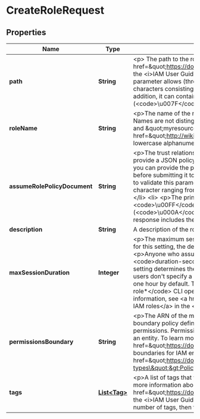 

# CreateRoleRequest


## Properties

| Name | Type | Description | Notes |
|------------ | ------------- | ------------- | -------------|
|**path** | **String** | &lt;p&gt; The path to the role. For more information about paths, see &lt;a href&#x3D;\&quot;https://docs.aws.amazon.com/IAM/latest/UserGuide/Using_Identifiers.html\&quot;&gt;IAM Identifiers&lt;/a&gt; in the &lt;i&gt;IAM User Guide&lt;/i&gt;.&lt;/p&gt; &lt;p&gt;This parameter is optional. If it is not included, it defaults to a slash (/).&lt;/p&gt; &lt;p&gt;This parameter allows (through its &lt;a href&#x3D;\&quot;http://wikipedia.org/wiki/regex\&quot;&gt;regex pattern&lt;/a&gt;) a string of characters consisting of either a forward slash (/) by itself or a string that must begin and end with forward slashes. In addition, it can contain any ASCII character from the ! (&lt;code&gt;\\u0021&lt;/code&gt;) through the DEL character (&lt;code&gt;\\u007F&lt;/code&gt;), including most punctuation characters, digits, and upper and lowercased letters.&lt;/p&gt; |  [optional] |
|**roleName** | **String** | &lt;p&gt;The name of the role to create.&lt;/p&gt; &lt;p&gt;IAM user, group, role, and policy names must be unique within the account. Names are not distinguished by case. For example, you cannot create resources named both \&quot;MyResource\&quot; and \&quot;myresource\&quot;.&lt;/p&gt; &lt;p&gt;This parameter allows (through its &lt;a href&#x3D;\&quot;http://wikipedia.org/wiki/regex\&quot;&gt;regex pattern&lt;/a&gt;) a string of characters consisting of upper and lowercase alphanumeric characters with no spaces. You can also include any of the following characters: _+&#x3D;,.@-&lt;/p&gt; |  |
|**assumeRolePolicyDocument** | **String** | &lt;p&gt;The trust relationship policy document that grants an entity permission to assume the role.&lt;/p&gt; &lt;p&gt;In IAM, you must provide a JSON policy that has been converted to a string. However, for CloudFormation templates formatted in YAML, you can provide the policy in JSON or YAML format. CloudFormation always converts a YAML policy to JSON format before submitting it to IAM.&lt;/p&gt; &lt;p&gt;The &lt;a href&#x3D;\&quot;http://wikipedia.org/wiki/regex\&quot;&gt;regex pattern&lt;/a&gt; used to validate this parameter is a string of characters consisting of the following:&lt;/p&gt; &lt;ul&gt; &lt;li&gt; &lt;p&gt;Any printable ASCII character ranging from the space character (&lt;code&gt;\\u0020&lt;/code&gt;) through the end of the ASCII character range&lt;/p&gt; &lt;/li&gt; &lt;li&gt; &lt;p&gt;The printable characters in the Basic Latin and Latin-1 Supplement character set (through &lt;code&gt;\\u00FF&lt;/code&gt;)&lt;/p&gt; &lt;/li&gt; &lt;li&gt; &lt;p&gt;The special characters tab (&lt;code&gt;\\u0009&lt;/code&gt;), line feed (&lt;code&gt;\\u000A&lt;/code&gt;), and carriage return (&lt;code&gt;\\u000D&lt;/code&gt;)&lt;/p&gt; &lt;/li&gt; &lt;/ul&gt; &lt;p&gt; Upon success, the response includes the same trust policy in JSON format.&lt;/p&gt; |  |
|**description** | **String** | A description of the role. |  [optional] |
|**maxSessionDuration** | **Integer** | &lt;p&gt;The maximum session duration (in seconds) that you want to set for the specified role. If you do not specify a value for this setting, the default value of one hour is applied. This setting can have a value from 1 hour to 12 hours.&lt;/p&gt; &lt;p&gt;Anyone who assumes the role from the CLI or API can use the &lt;code&gt;DurationSeconds&lt;/code&gt; API parameter or the &lt;code&gt;duration-seconds&lt;/code&gt; CLI parameter to request a longer session. The &lt;code&gt;MaxSessionDuration&lt;/code&gt; setting determines the maximum duration that can be requested using the &lt;code&gt;DurationSeconds&lt;/code&gt; parameter. If users don&#39;t specify a value for the &lt;code&gt;DurationSeconds&lt;/code&gt; parameter, their security credentials are valid for one hour by default. This applies when you use the &lt;code&gt;AssumeRole*&lt;/code&gt; API operations or the &lt;code&gt;assume-role*&lt;/code&gt; CLI operations but does not apply when you use those operations to create a console URL. For more information, see &lt;a href&#x3D;\&quot;https://docs.aws.amazon.com/IAM/latest/UserGuide/id_roles_use.html\&quot;&gt;Using IAM roles&lt;/a&gt; in the &lt;i&gt;IAM User Guide&lt;/i&gt;.&lt;/p&gt; |  [optional] |
|**permissionsBoundary** | **String** | &lt;p&gt;The ARN of the managed policy that is used to set the permissions boundary for the role.&lt;/p&gt; &lt;p&gt;A permissions boundary policy defines the maximum permissions that identity-based policies can grant to an entity, but does not grant permissions. Permissions boundaries do not define the maximum permissions that a resource-based policy can grant to an entity. To learn more, see &lt;a href&#x3D;\&quot;https://docs.aws.amazon.com/IAM/latest/UserGuide/access_policies_boundaries.html\&quot;&gt;Permissions boundaries for IAM entities&lt;/a&gt; in the &lt;i&gt;IAM User Guide&lt;/i&gt;.&lt;/p&gt; &lt;p&gt;For more information about policy types, see &lt;a href&#x3D;\&quot;https://docs.aws.amazon.com/IAM/latest/UserGuide/access_policies.html#access_policy-types\&quot;&gt;Policy types &lt;/a&gt; in the &lt;i&gt;IAM User Guide&lt;/i&gt;.&lt;/p&gt; |  [optional] |
|**tags** | [**List&lt;Tag&gt;**](Tag.md) | &lt;p&gt;A list of tags that you want to attach to the new role. Each tag consists of a key name and an associated value. For more information about tagging, see &lt;a href&#x3D;\&quot;https://docs.aws.amazon.com/IAM/latest/UserGuide/id_tags.html\&quot;&gt;Tagging IAM resources&lt;/a&gt; in the &lt;i&gt;IAM User Guide&lt;/i&gt;.&lt;/p&gt; &lt;note&gt; &lt;p&gt;If any one of the tags is invalid or if you exceed the allowed maximum number of tags, then the entire request fails and the resource is not created.&lt;/p&gt; &lt;/note&gt; |  [optional] |



